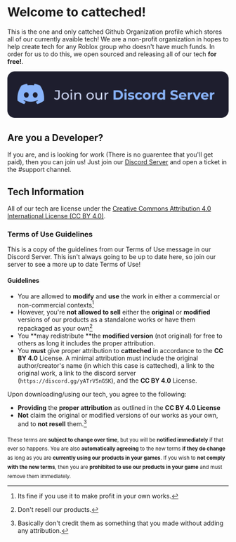 # Welcome to catteched!
This is the one and only cattched Github Organization profile which stores all of our currently avaible tech! 
We are a non-profit organization in hopes to help create tech for any Roblox group who doesn't have much funds.
In order for us to do this, we open sourced and releasing all of our tech **for free!**.

[<img src="./discord_join_button.svg" />](https://discord.gg/yATrVSnGSK)

## Are you a Developer?
If you are, and is looking for work (There is no guarentee that you'll get paid), then you can join us!
Just join our [Discord Server](https://discord.gg/yATrVSnGSK) and open a ticket in the #support channel.

## Tech Information
All of our tech are license under the [Creative Commons Attribution 4.0 International License (CC BY 4.0)](https://creativecommons.org/licenses/by/4.0/).

### Terms of Use Guidelines
This is a copy of the guidelines from our Terms of Use message in our Discord Server. This isn't always going to be up to date here, so join our server to see a more up to date Terms of Use!

#### Guidelines
- You are allowed to **modify** and **use** the work in either a commercial or non-commercial contexts[^1]
- However, you're **not allowed to sell** either the **original** or **modified** versions of our products as a standalone works or have them repackaged as your own[^2]
- You **may redistribute **the **modified version** (not original) for free to others as long it includes the proper attribution.
- You **must** give proper attribution to **catteched** in accordance to the **CC BY 4.0** License. A minimal attribution must include the original author/creator's name (in which this case is catteched), a link to the original work, a link to the discord server (`https://discord.gg/yATrVSnGSK`), and the **CC BY 4.0** License.

Upon downloading/using our tech, you agree to the following:
- **Providing** the **proper attribution** as outlined in the **CC BY 4.0 License**
- **Not** claim the original or modified versions of our works as your own, and to **not resell** them.[^3]

<sub>These terms are **subject to change over time**, but you will be **notified immediately** if that ever so happens. You are also **automatically agreeing** to the new terms **if they do change** as long as you are **currently using our products in your games**. If you wish to **not comply with the new terms**, then you are **prohibited to use our products in your game** and must remove them immediately.</sub>

[^1]: Its fine if you use it to make profit in your own works.
[^2]: Don't resell our products.
[^3]: Basically don't credit them as something that you made without adding any attribution.
